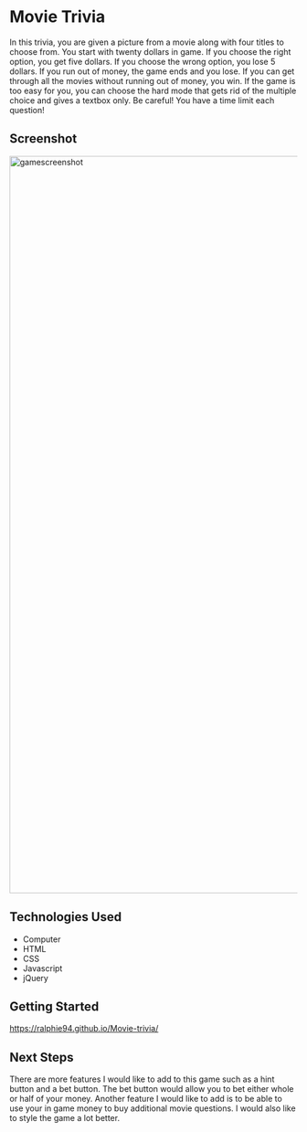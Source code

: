 # Movie Trivia

In this trivia, you are given a picture from a movie along with four titles to choose from. You start with twenty dollars 
in game. If you choose the right option, you get five dollars. If you choose the wrong option, you lose 5 dollars.
If you run out of money, the game ends and you lose. If you can get through all the movies without running out of money, you win. 
If the game is too easy for you, you can choose the hard mode that gets rid of the multiple choice and gives a textbox only.
Be careful! You have a time limit each question!

## Screenshot
<img width="1291" alt="gamescreenshot" src="https://user-images.githubusercontent.com/46550126/55822162-d292e980-5ab3-11e9-968e-013af6d2a936.png">

## Technologies Used
* Computer
* HTML
* CSS
* Javascript
* jQuery

## Getting Started
https://ralphie94.github.io/Movie-trivia/

## Next Steps
There are more features I would like to add to this game such as a hint button and a bet button. The bet button would
allow you to bet either whole or half of your money. Another feature I would like to add is to be able to use your 
in game money to buy additional movie questions. I would also like to style the game a lot better.
